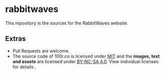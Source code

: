 # rabbitwaves

This repository is the sources for the RabbitWaves website.

## Extras

- Pull Requests are welcome.
- The source code of 100r.co is licensed under [MIT](https://github.com/rekkabell/rabbitwaves/blob/main/LICENSE) and the **images, text and assets** are licensed under [BY-NC-SA 4.0](https://github.com/hundredrabbits/rabbitwaves/blob/main/LICENSE.by-nc-sa-4.0.md). View individual licenses for details..
